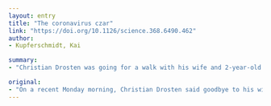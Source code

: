 ```yaml
---
layout: entry
title: "The coronavirus czar"
link: "https://doi.org/10.1126/science.368.6490.462"
author:
- Kupferschmidt, Kai

summary:
- "Christian Drosten was going for a walk with his wife and 2-year-old son in front of his apartment block. He got on his bicycle for his daily commute to Charit?? University Hospital. His wife and son were going for walks instead of bringing him to the day care center. The hospital's Institute of Virology was studying exotic viruses, as always, but now one of those pathogens was killing patients in a hospital a few blocks away. Charit? University Hospital was closed, and some people wore masks on Monday morning to get on his bike for his commute to his son and went to the hospital."

original:
- "On a recent Monday morning, Christian Drosten said goodbye to his wife and 2-year-old son in front of his apartment block and got on his bicycle for his daily commute to Charit?? University Hospital here. It looked like a scene from normal daily life. But of course it wasn't. His wife was going for a walk with their child instead of bringing him to the day care center, which was closed. The Berlin streets Drosten traversed were eerily quiet, most shops were closed, and some people on the sidewalks wore masks. Charit??'s Institute of Virology, which Drosten heads, was studying exotic viruses, as always, but now one of those pathogens was killing patients in a hospital a few blocks away."
---
```


